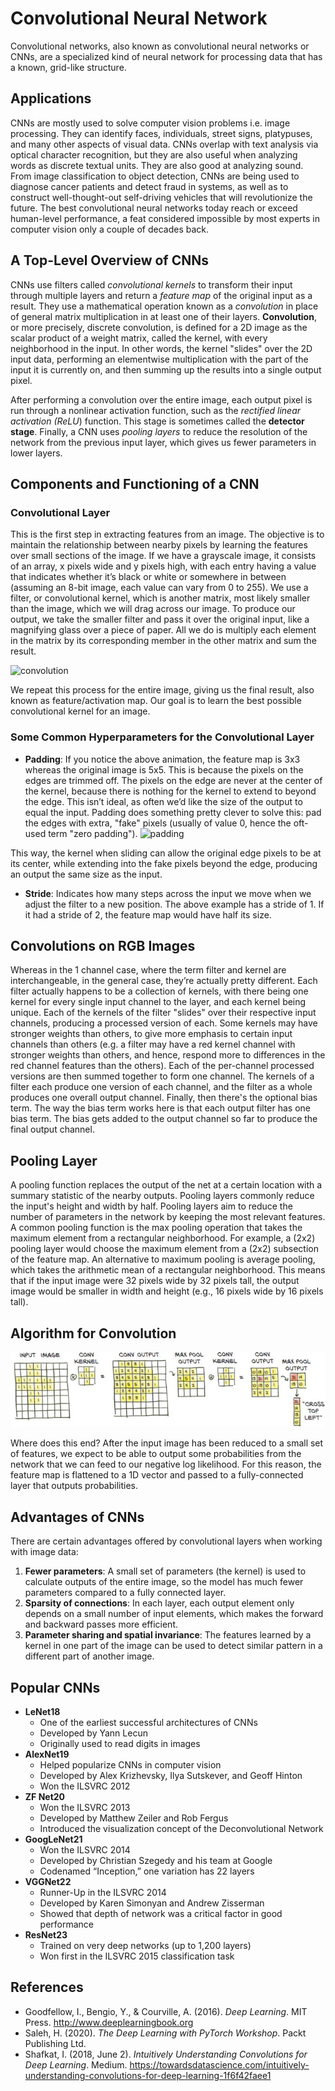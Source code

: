 # Convolutional Neural Network
Convolutional networks, also known as convolutional neural networks or CNNs, are a specialized kind of neural network for processing data
that has a known, grid-like structure.

## Applications
CNNs are mostly used to solve computer vision problems i.e. image processing. They can identify faces, individuals, street signs, platypuses, and
many other aspects of visual data. CNNs overlap with text analysis via optical character recognition, but they are also useful when analyzing words
as discrete textual units. They are also good at analyzing sound. From image classification to object detection, CNNs are being used to diagnose
cancer patients and detect fraud in systems, as well as to construct well-thought-out self-driving vehicles that will revolutionize the future. 
The best convolutional neural networks today reach or exceed human-level performance, a feat considered impossible by most experts in computer vision
only a couple of decades back.
## A Top-Level Overview of CNNs
CNNs use filters called *convolutional kernels* to transform their input through multiple layers and return a *feature map* of the original input as a result. They use a
mathematical operation known as a *convolution* in place of general matrix multiplication in at least one of their layers.
**Convolution**, or more precisely, discrete convolution, is defined for a 2D image as the scalar product of a weight matrix, called the kernel,
with every neighborhood in the input. In other words, the kernel "slides" over the 2D input data, 
performing an elementwise multiplication with the part of the input it is currently on, and then summing up the results into a single output pixel.

After performing a convolution over the entire image, each output pixel is run through a nonlinear activation function,
such as the *rectified linear activation (ReLU*) function. This stage is sometimes called the **detector stage**. Finally, a CNN uses *pooling layers*
to reduce the resolution of the network from the previous input layer, which gives us fewer parameters in lower layers. 


## Components and Functioning of a CNN
### Convolutional Layer
This is the first step in extracting features from an image. The objective is to maintain
the relationship between nearby pixels by learning the features over small sections of the image. If we have a grayscale image, it consists of an
array, x pixels wide and y pixels high, with each entry having a value that indicates
whether it’s black or white or somewhere in between (assuming an 8-bit image, each value can vary from 0 to 255). We use a filter, or convolutional kernel, which is
another matrix, most likely smaller than the image, which we will drag across our image. To produce our output, we take the smaller filter and pass it over the original input,
like a magnifying glass over a piece of paper. All we do is multiply each element in the matrix by its corresponding member in the other matrix and sum the result.

![convolution](https://miro.medium.com/max/669/1*Zx-ZMLKab7VOCQTxdZ1OAw.gif)

We repeat this process for the entire image, giving us the final result, also known as feature/activation map. Our goal is to learn the best possible convolutional kernel for an image.
### Some Common Hyperparameters for the Convolutional Layer
- **Padding**: If you notice the above animation, the feature map is 3x3 whereas the original image is 5x5. This is because the pixels on the edges are trimmed off.
The pixels on the edge are never at the center of the kernel, because there is nothing for the kernel to extend to beyond the edge. 
This isn’t ideal, as often we’d like the size of the output to equal the input. Padding does something pretty clever to solve this: 
pad the edges with extra, "fake" pixels (usually of value 0, hence the oft-used term "zero padding"). ![padding](https://miro.medium.com/max/494/1*1okwhewf5KCtIPaFib4XaA.gif)

This way, the kernel when sliding can allow the original edge pixels to be at its center, while extending into the fake pixels beyond the edge, 
producing an output the same size as the input.

- **Stride**: Indicates how many steps across the input we move when we adjust the filter to a new position. The above example has a stride of 1. If it had a stride of 2,
the feature map would have half its size.

## Convolutions on RGB Images
Whereas in the 1 channel case, where the term filter and kernel are interchangeable, in the general case, they’re actually pretty different. Each filter actually happens to be a collection of kernels, with there being one kernel for every single input channel to the layer, and each kernel being unique.
Each of the kernels of the filter "slides" over their respective input channels, producing a processed version of each. Some kernels may have stronger weights than others, to give more emphasis to certain input channels than others (e.g. a filter may have a red kernel channel with stronger weights than others, and hence, respond more to differences in the red channel features than the others). Each of the per-channel processed versions are then summed together to form one channel. 
The kernels of a filter each produce one version of each channel, and the filter as a whole produces one overall output channel. Finally, then there's the optional bias term. The way the bias term works here is that each output filter has one bias term. The bias gets added to the output channel so far to produce the final output channel.

## Pooling Layer
A pooling function replaces the output of the net at a certain location with a summary statistic of the nearby outputs. Pooling layers commonly reduce the input's height
and width by half. Pooling layers aim to reduce the number of parameters in the network by keeping the most relevant features.
A common pooling function is the max pooling operation that takes the maximum element from a rectangular neighborhood. For example, a (2x2) pooling layer would choose the
maximum element from a (2x2) subsection of the feature map. An alternative to maximum pooling is average pooling, which takes the arithmetic mean of a rectangular neighborhood.
This means that if the input image were 32 pixels wide by 32 pixels tall, the output image would be smaller in width and height (e.g., 16 pixels wide by 16 pixels tall).

## Algorithm for Convolution
![conv_algorithm](imgs/conv.JPG)

Where does this end? After the input image has been reduced to a small set of features, we expect to be able to output some probabilities from the network that we can
feed to our negative log likelihood. For this reason, the feature map is flattened to a 1D vector and passed to a fully-connected layer that outputs probabilities.

## Advantages of CNNs
There are certain advantages offered by convolutional layers when working with image data:

1. **Fewer parameters**: A small set of parameters (the kernel) is used to calculate outputs of the entire image, 
so the model has much fewer parameters compared to a fully connected layer.
2. **Sparsity of connections**: In each layer, each output element only depends on a small number of input elements, 
which makes the forward and backward passes more efficient.
3. **Parameter sharing and spatial invariance**: The features learned by a kernel in one part of the image can be used
to detect similar pattern in a different part of another image.

## Popular CNNs
- **LeNet18**
  - One of the earliest successful architectures of CNNs
  - Developed by Yann Lecun
  - Originally used to read digits in images
- **AlexNet19**
  - Helped popularize CNNs in computer vision
  - Developed by Alex Krizhevsky, Ilya Sutskever, and Geoff Hinton
  - Won the ILSVRC 2012
- **ZF Net20**
  - Won the ILSVRC 2013
  - Developed by Matthew Zeiler and Rob Fergus
  - Introduced the visualization concept of the Deconvolutional Network
- **GoogLeNet21**
  - Won the ILSVRC 2014
  - Developed by Christian Szegedy and his team at Google
  - Codenamed “Inception,” one variation has 22 layers
- **VGGNet22**
  - Runner-Up in the ILSVRC 2014
  - Developed by Karen Simonyan and Andrew Zisserman
  - Showed that depth of network was a critical factor in good performance
- **ResNet23**
  - Trained on very deep networks (up to 1,200 layers)
  - Won first in the ILSVRC 2015 classification task

## References
- Goodfellow, I., Bengio, Y., & Courville, A. (2016). *Deep Learning*. MIT Press. http://www.deeplearningbook.org
- Saleh, H. (2020). *The Deep Learning with PyTorch Workshop*. Packt Publishing Ltd.
- Shafkat, I. (2018, June 2). *Intuitively Understanding Convolutions for Deep Learning*. Medium. https://towardsdatascience.com/intuitively-understanding-convolutions-for-deep-learning-1f6f42faee1
